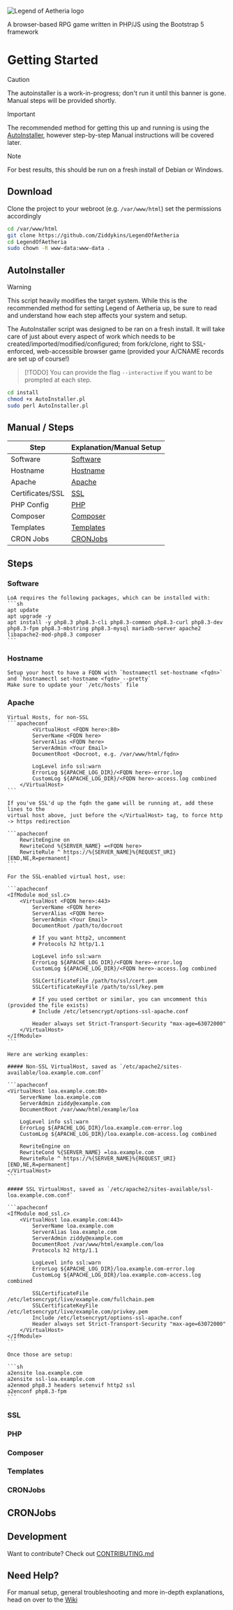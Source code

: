 ![Legend of Aetheria logo](https://github.com/Ziddykins/LegendOfAetheria/blob/master/img/logos/logo-banner-no-bg.png)

A browser-based RPG game written in PHP/JS using the Bootstrap 5 framework


# Getting Started

> [!CAUTION]
> The autoinstaller is a work-in-progress; don't run it until this banner is gone.
> Manual steps will be provided shortly.

> [!IMPORTANT]
> The recommended method for getting this up and running is using the [AutoInstaller](#AutoInstaller),
> however step-by-step Manual instructions will be covered later.

> [!NOTE]
> For best results, this should be run on a fresh install of Debian or Windows.

## Download

Clone the project to your webroot (e.g. `/var/www/html`) set the permissions accordingly

```sh
cd /var/www/html
git clone https://github.com/Ziddykins/LegendOfAetheria
cd LegendOfAetheria
sudo chown -R www-data:www-data .
```

## AutoInstaller

> [!WARNING]
> This script heavily modifies the target system.
> While this is the recommended method for setting
> Legend of Aetheria up, be sure to read and
> understand how each step affects your system and setup.

The AutoInstaller script was designed to be ran on a fresh install.
It will take care of just about every aspect of work which needs to be
created/imported/modified/configured; from fork/clone, right to SSL-enforced,
web-accessible browser game (provided your A/CNAME records are set up of course!)

> [!TODO]
> You can provide the flag `--interactive` if you want to be prompted at each step.

```sh
cd install
chmod +x AutoInstaller.pl
sudo perl AutoInstaller.pl
```


## Manual / Steps

| Step             | Explanation/Manual Setup    |
| ---------------- | --------------------------- |
| Software         | [Software](#Software)       |
| Hostname         | [Hostname](#Hostname)       |
| Apache           | [Apache](#Apache)           |
| Certificates/SSL | [SSL](#SSL)                 |
| PHP Config       | [PHP](#PHP)                 | 
| Composer         | [Composer](#Composer)       |
| Templates        | [Templates](#Templates)     |
| CRON Jobs        | [CRONJobs](#CRONJobs)       |
 
## Steps

### Software
    LoA requires the following packages, which can be installed with:
    ```sh
    apt update
    apt upgrade -y
    apt install -y php8.3 php8.3-cli php8.3-common php8.3-curl php8.3-dev php8.3-fpm php8.3-mbstring php8.3-mysql mariadb-server apache2 libapache2-mod-php8.3 composer
    ```
### Hostname
    Setup your host to have a FQDN with `hostnamectl set-hostname <fqdn>` and `hostnamectl set-hostname <fqdn> --pretty`
    Make sure to update your `/etc/hosts` file

### Apache
    Virtual Hosts, for non-SSL
    ```apacheconf
            <VirtualHost <FQDN here>:80>
            ServerName <FQDN here>
            ServerAlias <FQDN here>
            ServerAdmin <Your Email>
            DocumentRoot <Docroot, e.g. /var/www/html/fqdn>

            LogLevel info ssl:warn
            ErrorLog ${APACHE_LOG_DIR}/<FQDN here>-error.log
            CustomLog ${APACHE_LOG_DIR}/<FQDN here>-access.log combined
        </VirtualHost>
    ```

    If you've SSL'd up the fqdn the game will be running at, add these lines to the
    virtual host above, just before the </VirtualHost> tag, to force http -> https redirection

    ```apacheconf
        RewriteEngine on
        RewriteCond %{SERVER_NAME} =<FQDN here>
        RewriteRule ^ https://%{SERVER_NAME}%{REQUEST_URI} [END,NE,R=permanent]
    ```

    For the SSL-enabled virtual host, use:
    
    ```apacheconf
    <IfModule mod_ssl.c>
        <VirtualHost <FQDN here>:443>
            ServerName <FQDN here>
            ServerAlias <FQDN here>
            ServerAdmin <Your Email>
            DocumentRoot /path/to/docroot

            # If you want http2, uncomment
            # Protocols h2 http/1.1

            LogLevel info ssl:warn
            ErrorLog ${APACHE_LOG_DIR}/<FQDN here>-error.log
            CustomLog ${APACHE_LOG_DIR}/<FQDN here>-access.log combined

            SSLCertificateFile /path/to/ssl/cert.pem
            SSLCertificateKeyFile /path/to/ssl/key.pem
        
            # If you used certbot or similar, you can uncomment this (provided the file exists)
            # Include /etc/letsencrypt/options-ssl-apache.conf
            
            Header always set Strict-Transport-Security "max-age=63072000"
        </VirtualHost>
    </IfModule>
    ```

    Here are working examples:
    
    ##### Non-SSL VirtualHost, saved as `/etc/apache2/sites-available/loa.example.com.conf`

    ```apacheconf
    <VirtualHost loa.example.com:80>
        ServerName loa.example.com
        ServerAdmin ziddy@example.com
        DocumentRoot /var/www/html/example/loa

    	LogLevel info ssl:warn
        ErrorLog ${APACHE_LOG_DIR}/loa.example.com-error.log
        CustomLog ${APACHE_LOG_DIR}/loa.example.com-access.log combined

        RewriteEngine on
        RewriteCond %{SERVER_NAME} =loa.example.com
        RewriteRule ^ https://%{SERVER_NAME}%{REQUEST_URI} [END,NE,R=permanent]
    </VirtualHost>
    ```
    
    ##### SSL VirtualHost, saved as `/etc/apache2/sites-available/ssl-loa.example.com.conf`

    ```apacheconf
    <IfModule mod_ssl.c>
        <VirtualHost loa.example.com:443>
            ServerName loa.example.com
            ServerAlias loa.example.com
            ServerAdmin ziddy@example.com
            DocumentRoot /var/www/html/example.com/loa
            Protocols h2 http/1.1

            LogLevel info ssl:warn
            ErrorLog ${APACHE_LOG_DIR}/loa.example.com-error.log
            CustomLog ${APACHE_LOG_DIR}/loa.example.com-access.log combined

            SSLCertificateFile /etc/letsencrypt/live/example.com/fullchain.pem
            SSLCertificateKeyFile /etc/letsencrypt/live/example.com/privkey.pem
            Include /etc/letsencrypt/options-ssl-apache.conf
            Header always set Strict-Transport-Security "max-age=63072000"
        </VirtualHost>
    </IfModule>
    ```

    Once those are setup:
    
    ```sh
    a2ensite loa.example.com
    a2ensite ssl-loa.example.com
    a2enmod php8.3 headers setenvif http2 ssl
    a2enconf php8.3-fpm
    ```
### SSL

### PHP

### Composer

### Templates

### CRONJobs








## CRONJobs











## Development

Want to contribute? Check out [CONTRIBUTING.md](CONTRIBUTING.md)


## Need Help?

For manual setup, general troubleshooting and more
in-depth explanations, head on over to the [Wiki](https://github.com/Ziddykins/LegendOfAetheria/wiki/Home/)


